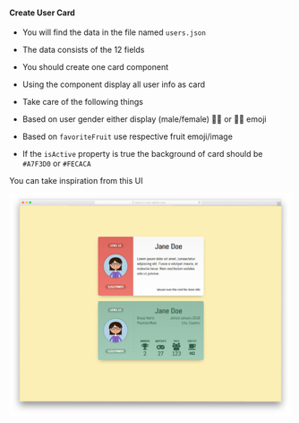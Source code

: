 #### Create User Card

- You will find the data in the file named `users.json`
- The data consists of the 12 fields
- You should create one card component
- Using the component display all user info as card

- Take care of the following things
- Based on user gender either display (male/female) 🙋‍♂️ or 🤷‍♀️ emoji
- Based on `favoriteFruit` use respective fruit emoji/image
- If the `isActive` property is true the background of card should be `#A7F3D0` or `#FECACA`

You can take inspiration from this UI

![](../assets/card.jpg)
